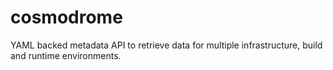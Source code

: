 # cosmodrome
YAML backed metadata API to retrieve data for multiple infrastructure, build and runtime environments. 

